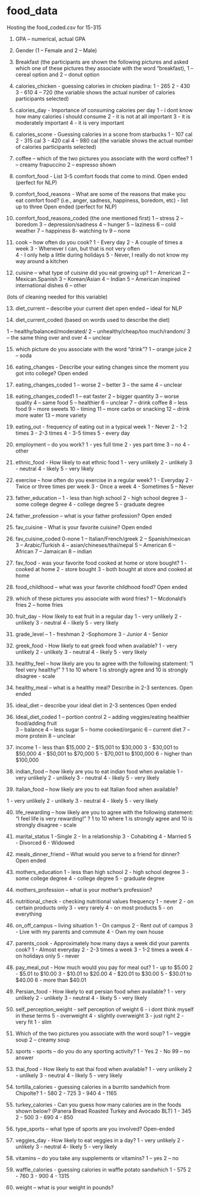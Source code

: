 # food_data
Hosting the food_coded.csv for 15-315
1) GPA – numerical, actual GPA

2) Gender (1 – Female and 2 – Male)

3) Breakfast (the participants are shown the following pictures and asked which one of these pictures they associate with the word “breakfast), 1 – cereal option and 2 – donut option

4) calories_chicken - guessing calories in chicken piadina:
1 - 265 
2 - 430 
3 - 610 
4 – 720
(the variable shows the actual number of calories participants selected)

5) calories_day - Importance of consuming calories per day
1 - i dont know how many calories i should consume 
2 - it is not at all important 
3 - it is moderately important 
4 - it is very important

6) calories_scone  - Guessing calories in a scone from starbucks 
1 - 107 cal 
2 - 315 cal 
3 - 420 cal 
4 - 980 cal
(the variable shows the actual number of calories participants selected)

7) coffee – which of the two pictures you associate with the word coffee?
1 – creamy frapuccino
2 – espresso shown 

8) comfort_food - List 3-5 comfort foods that come to mind. 
Open ended (perfect for NLP)

9) comfort_food_reasons - What are some of the reasons that make you eat comfort food? (i.e., anger, sadness, happiness, boredom, etc) - list up to three
Open ended (perfect for NLP)

10) comfort_food_reasons_coded
(the one mentioned first)
1 – stress
2 – boredom
3 – depression/sadness
4 – hunger
5 – laziness
6 – cold weather
7 – happiness 
8- watching tv
9 – none 

11) cook – how often do you cook?
1 - Every day 
2 - A couple of times a week 
3 - Whenever I can, but that is not very often  
4 - I only help a little during holidays 
5 - Never, I really do not know my way around a kitchen

12) cuisine – what type of cuisine did you eat growing up?
1 – American
2 – Mexican.Spanish
3 – Korean/Asian
4 – Indian
5 – American inspired international dishes
6 – other

(lots of cleaning needed for this variable)

13) diet_current – describe your current diet
open ended – ideal for NLP
	

14) diet_current_coded
(based on words used to describe the diet)

1 – healthy/balanced/moderated/
2 – unhealthy/cheap/too much/random/
3 – the same thing over and over
4 – unclear

15) which picture do you associate with the word “drink”?
1 – orange juice
2 – soda 

16) eating_changes  - Describe your eating changes since the moment you got into college?
Open ended 

17) eating_changes_coded
1 – worse
2 – better
3 – the same
4 – unclear


18) eating_changes_coded1
1 – eat faster
2 – bigger quantity
3 – worse quality 
4 – same food
5 – healthier
6 – unclear
7 – drink coffee 
8 – less food
9 – more sweets
10 – timing 
11 – more carbs or snacking
12 – drink more water
13 – more variety


19) eating_out - frequency of eating out in a typical week 
1 - Never 
2 - 1-2 times 
3 - 2-3 times 
4 - 3-5 times 
5 - every day

20) employment – do you work? 
1 - yes full time 
2 - yes part time 
3 – no
4  - other

21) ethnic_food - How likely to eat ethnic food 
1 - very unlikely 
2 - unlikely 
3 - neutral 
4 - likely 
5 - very likely 

22) exercise – how often do you exercise in a regular week?
1 - Everyday 
2 - Twice or three times per week 
3 - Once a week
4 - Sometimes 
5 – Never

23) father_education – 
1 - less than high school 
2 - high school degree 
3 - some college degree 
4 - college degree 
5 - graduate degree 


24) father_profession – what is your father profession?
Open ended

25) fav_cuisine - What is your favorite cuisine?
Open ended

26) fav_cuisine_coded
0-none
1 – Italian/French/greek
2 – Spanish/mexican
3 – Arabic/Turkish
4 – asian/chineses/thai/nepal
5 – American
6 – African 
7 – Jamaican
8 – indian


27) fav_food - was your favorite food cooked at home or store bought? 
1 - cooked at home 
2 - store bought 
3 - both bought at store and cooked at home

28) food_childhood – what was your favorite childhood food?
Open ended


29) which of these pictures you associate with word fries? 
1 – Mcdonald’s fries
2 – home fries

 
 

30) fruit_day - How likely to eat fruit in a regular day 
1 - very unlikely 
2 - unlikely 
3 - neutral 
4 - likely 
5 - very likely 


31) grade_level – 
1 - freshman 
2 -Sophomore 
3 - Junior 
4 - Senior

32) greek_food - How likely to eat greek food when available?
1 - very unlikely 
2 - unlikely 
3 - neutral 
4 - likely 
5 - very likely 

33) healthy_feel – how likely are you to agree with the following statement: “I feel very healthy!” ?
1 to 10 where 1 is strongly agree and 10 is strongly disagree - scale

34) healthy_meal – what is a healthy meal? Describe in 2-3 sentences.
Open ended

35) ideal_diet – describe your ideal diet in 2-3 sentences
Open ended

36) Ideal_diet_coded
1 – portion control
2 – adding veggies/eating healthier food/adding fruit	
3 – balance
4 – less sugar
5 – home cooked/organic
6 – current diet
7 – more protein
8 – unclear

37) income
1 - less than $15,000 
2 - $15,001 to $30,000 
3 - $30,001 to $50,000 
4 - $50,001 to $70,000 
5 - $70,001 to $100,000 
6 - higher than $100,000

38) indian_food – how likely are you to eat indian food when available
1 - very unlikely 
2 - unlikely 
3 - neutral 
4 - likely 
5 - very likely 


39) Italian_food – how likely are you to eat Italian food when available?

1 - very unlikely 
2 - unlikely 
3 - neutral 
4 - likely 
5 - very likely 

40) life_rewarding – how likely are you to agree with the following statement: “I feel life is very rewarding!” ?
1 to 10 where 1 is strongly agree and 10 is strongly disagree - scale

41) marital_status
1 -Single 
2 - In a relationship 
3 - Cohabiting 
4 - Married 
5 - Divorced 
6 - Widowed


42) meals_dinner_friend – What would you serve to a friend for dinner?
Open ended

43) mothers_education 
1 - less than high school 
2 - high school degree 
3 - some college degree 
4 - college degree 
5 - graduate degree

44) mothers_profession – what is your mother’s profession? 

45) nutritional_check - checking nutritional values frequency 
1 - never 
2 - on certain products only 
3 - very rarely 
4 - on most products 
5 - on everything

46) on_off_campus – living situation
1 - On campus 
2 - Rent out of campus 
3 - Live with my parents and commute 
4 - Own my own house

47) parents_cook - Approximately how many days a week did your parents cook? 
1 - Almost everyday 
2 - 2-3 times a week 
3 - 1-2 times a week 
4 - on holidays only 
5 - never

48) pay_meal_out - How much would you pay for meal out? 
1 - up to $5.00 
2 - $5.01 to $10.00 
3 - $10.01 to $20.00 
4 - $20.01 to $30.00 
5 - $30.01 to $40.00 
6 - more than $40.01 

49) Persian_food - How likely to eat persian food when available?
1 - very unlikely 
2 - unlikely 
3 - neutral 
4 - likely 
5 - very likely 

50) self_perception_weight - self perception of weight 
6 - i dont think myself in these terms 
5 - overweight 
4 - slightly overweight 
3 - just right 
2 - very fit 
1 - slim 

51) Which of the two pictures you associate with the word soup?
1 – veggie soup
2 – creamy soup

52) sports - sports – do you do any sporting activity?
1 - Yes 
2 - No 
99 – no answer

53) thai_food - How likely to eat thai food when available?
1 - very unlikely 
2 - unlikely 
3 - neutral 
4 - likely 
5 - very likely 

54) tortilla_calories - guessing calories in a burrito sandwhich from Chipolte?
1 - 580 
2 - 725 
3 - 940 
4 - 1165

55) turkey_calories - Can you guess how many calories are in the foods shown below? (Panera Bread Roasted Turkey and Avocado BLT)
1 - 345 
2 - 500 
3 - 690 
4 - 850


56) type_sports – what type of sports are you involved?
Open-ended

57) veggies_day - How likely to eat veggies in a day? 
1 - very unlikely 
2 - unlikely 
3 - neutral 
4- likely 
5 - very likely

58) vitamins – do you take any supplements or vitamins?
1 – yes
2 – no

59) waffle_calories - guessing calories in waffle potato sandwhich 
1 - 575 
2 - 760 
3 - 900 
4 - 1315

60) weight – what is your weight in pounds? 
